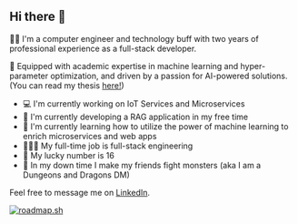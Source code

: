 ## Hi there 👋

🐱‍💻 I'm a computer engineer and technology buff with two years of professional experience as a full-stack developer.

🤖 Equipped with academic expertise in machine learning and hyper-parameter optimization, and driven by a passion for AI-powered solutions. (You can read my thesis [here!](https://nemertes.library.upatras.gr/items/23e16095-3328-4232-ba0b-a802bb3f4ac6))

- 💻 I'm currently working on IoT Services and Microservices
- 🌱 I'm currently developing a RAG application in my free time
- 📖 I'm currently learning how to utilize the power of machine learning to enrich microservices and web apps
- 👩🏻‍💻 My full-time job is full-stack engineering
- 🔢 My lucky number is 16
- 🐉 In my down time I make my friends fight monsters (aka I am a Dungeons and Dragons DM)

Feel free to message me on [LinkedIn](https://www.linkedin.com/in/eva-dourou-a072a2251/).

[![roadmap.sh](https://roadmap.sh/card/wide/672ba53431d65c235d13a822?variant=dark&roadmaps=ai-data-scientist)](https://roadmap.sh)


